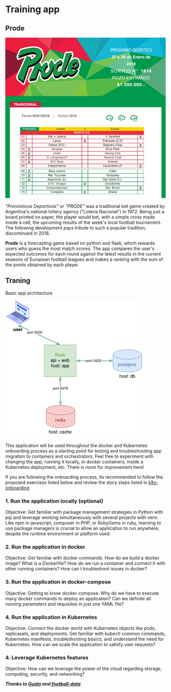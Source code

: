 # Training app

## Prode

![](./img/Boleta_Prode.jpg) 

_"Pronósticos Deportivos"_ or _"PRODE"_ was a traditional bet game created by Argentina's national lottery agency ("Lotería Nacional") in 1972. Being just a board printed on paper, the player would bet, with a simple cross made inside a cell, the upcoming results of the week's local football tournament. The following development pays tribute to such a popular tradition, discontinued in 2018.

**Prode** is a forecasting game based on python and flask, which rewards users who guess the most match scores. The app compares the user's expected outcomes for each round against the latest results in the current seasons of European football leagues and makes a ranking with the sum of the points obtained by each player.

## Traning

Basic app architecture 

![](./img/arch.png) 

This application will be used throughout the docker and Kubernetes onboarding process as a starting point for testing and troubleshooting app migration to containers and orchestrators. Feel free to experiment with changing the app, running it locally, in docker containers, inside a Kubernetes deployment, etc. There is room for improvement here!

If you are following the onboarding process, its recommended to follow the proposed exercises listed below and review the story steps listed in [k8s-onboarding](https://www.football-data.org/) 

### 1. Run the application locally (optional)

Objective: Get familiar with package management strategies in Python with pip and leverage working simultaneously with several projects with venv.
Like npm in javascript, composer in PHP, or RubyGems in ruby, learning to use package managers is crucial to allow an application to run anywhere, despite the runtime environment or platform used.

### 2. Run the application in docker

Objective: Get familiar with docker commands. How do we build a docker image? What is a Dockerfile? How do we run a container and connect it with other running containers? How can I troubleshoot issues in docker?

### 3. Run the application in docker-compose

Objective: Getting to know docker-compose. Why do we have to execute many docker commands to deploy an application? Can we definite all running parameters and requisites in just one YAML file?

### 4. Run the application in Kubernetes

Objective: Connect the docker world with Kubernetes objects like pods, replicasets, and deployments. Get familiar with kubectl common commands, Kubernetes manifests, troubleshooting basics, and understand the need for Kubernetes. How can we scale the application to satisfy user requests? 

### 4. Leverage Kubernetes features

Objective: How can we leverage the power of the cloud regarding storage, computing, security, and networking?

***Thanks to [Guido](https://github.com/guidomitolo) and [football-data](https://www.football-data.org/)***
